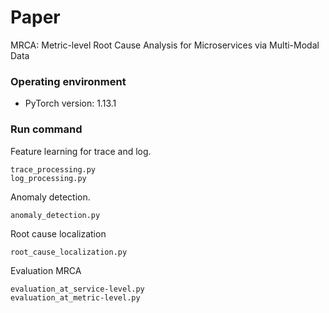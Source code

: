 # Paper
MRCA: Metric-level Root Cause Analysis for Microservices via
Multi-Modal Data

### Operating environment
* PyTorch version: 1.13.1

### Run command
Feature learning for trace and log.
```
trace_processing.py
log_processing.py
```
Anomaly detection.
```
anomaly_detection.py
```
Root cause localization
```
root_cause_localization.py
```
Evaluation MRCA
```
evaluation_at_service-level.py
evaluation_at_metric-level.py
```
